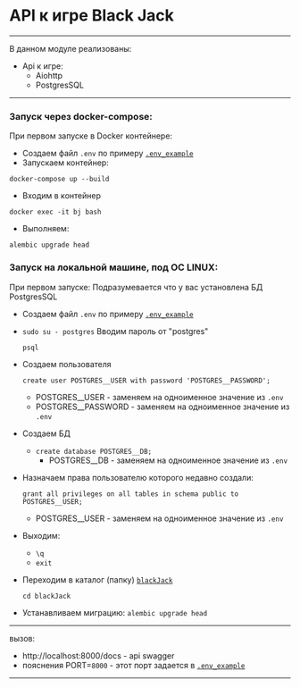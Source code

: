 # API к игре Black Jack

______
В данном модуле реализованы:

* Api к игре:
    * Aiohttp
    * PostgresSQL
____
### Запуск через docker-compose:
При первом запуске в Docker контейнере:
 - Создаем файл `.env` по примеру [`.env_example`](.env_example)
 - Запускаем контейнер:

```docker-compose up --build```
 
 - Входим в контейнер

```docker exec -it bj bash ```  
 - Выполняем:

```alembic upgrade head```

### Запуск на локальной машине, под OC LINUX:
При первом запуске:
Подразумевается что у вас установлена БД PostgresSQL
 - Создаем файл `.env` по примеру [`.env_example`](.env_example)
 - ```sudo su - postgres```
Вводим пароль от "postgres"

   ```psql```
- Создаем пользователя 
  
  ```create user POSTGRES__USER with password 'POSTGRES__PASSWORD';```

   - POSTGRES__USER - заменяем на одноименное значение из `.env`
   - POSTGRES__PASSWORD - заменяем на одноименное значение из `.env`
- Создаем БД

   - ```create database POSTGRES__DB;```
     - POSTGRES__DB - заменяем на одноименное значение из `.env`
- Назначаем права пользователю которого недавно создали:

  ```grant all privileges on all tables in schema public to POSTGRES__USER;```
   - POSTGRES__USER - заменяем на одноименное значение из `.env`
- Выходим:
  - ```\q```
  - ```exit```
 - Переходим в каталог (папку) [`blackJack`](blackJack)

    ```cd blackJack```
 - Устанавливаем миграцию:
   ```alembic upgrade head```
___

вызов:
- http://localhost:8000/docs - api swagger
- пояснения PORT=`8000` - этот порт задается в [`.env_example`](.env_example)
_____
